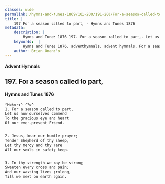 ```yaml
---
classes: wide
permalink: /hymns-and-tunes-1869/101-200/191-200/For-a-season-called-to-part,/
title: |
    197 For a season called to part, - Hymns and Tunes 1876
metadata:
    description: |
        Hymns and Tunes 1876 197. For a season called to part,. Let us now ourselves commend To the gracious eye and heart Of our ever-present Friend. 
    keywords:  |
        Hymns and Tunes 1876, adventhymnals, advent hymnals, For a season called to part,, Let us now ourselves commend, 
    author: Brian Onang'o
---
```


#### Advent Hymnals
## 197. For a season called to part,
####  Hymns and Tunes 1876

```txt
^Meter:^ ^7s^
1. For a season called to part,
Let us now ourselves commend
To the gracious eye and heart
Of our ever-present Friend.


2. Jesus, hear our humble prayer;
Tender Shepherd of thy sheep,
Let thy mercy and thy care
All our souls in safety keep.


3. In thy strength we may be strong;
Sweeten every cross and pain;
And our wasting lives prolong,
Till we meet on earth again.
```